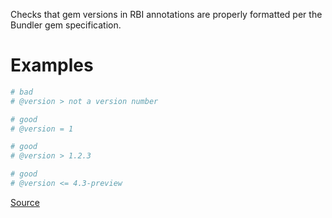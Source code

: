 
Checks that gem versions in RBI annotations are properly formatted per the Bundler gem specification.

# Examples

```ruby
# bad
# @version > not a version number

# good
# @version = 1

# good
# @version > 1.2.3

# good
# @version <= 4.3-preview
```

[Source](http://www.rubydoc.info/gems/rubocop/RuboCop/Cop/Sorbet/ValidGemVersionAnnotations)